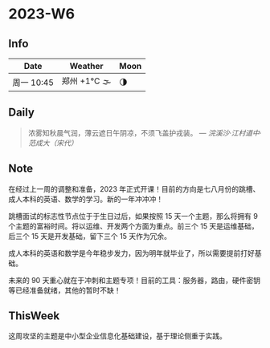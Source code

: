 # 2023-W6

## Info

| Date           | Weather      | Moon |
| -------------- | ------------ | ---- |
| 周一 10:45 | 郑州 +1°C 🌫  | 🌗 |

## Daily

> 浓雾知秋晨气润，薄云遮日午阴凉，不须飞盖护戎装。
> — *浣溪沙·江村道中·范成大（宋代）*

## Note

在经过上一周的调整和准备，2023 年正式开课！目前的方向是七八月份的跳槽、成人本科的英语、数学的学习。新的一年冲冲冲！

跳槽面试的标志性节点位于于生日过后，如果按照 15 天一个主题，那么将拥有 9 个主题的富裕时间。将以运维、开发两个方面为重点。前三个 15 天是运维基础，后三个 15 天是开发基础，留下三个 15 天作为冗余。

成人本科的英语和数学是今年稳步发力，因为明年就毕业了，所以需要提前打好基础。

未来的 90 天重心就在于冲刺和主题专项！目前的工具：服务器，路由，硬件密钥等已经准备就绪，其他的暂时不缺！

## ThisWeek

这周攻坚的主题是中小型企业信息化基础建设，基于理论侧重于实践。

